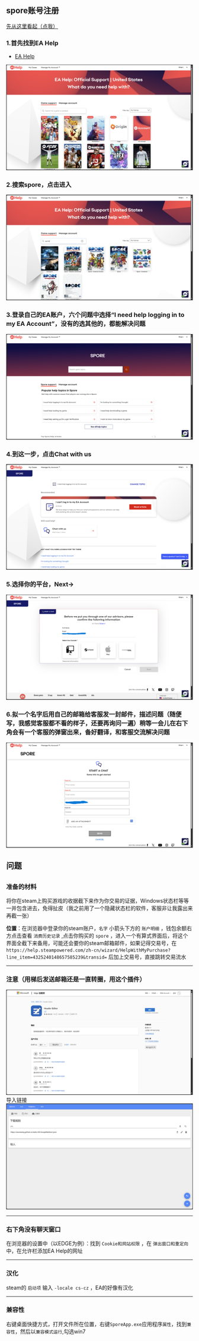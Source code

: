 ## spore账号注册
<a href="#w">先从这里看起（点我）</a>

### 1.首先找到EA Help
- [EA Help](https://help.ea.com/en/help-home/)

![ea](../../../image/ea/2025.01.24-1.png)

### 2.搜索spore，点击进入
![spore](../../../image/ea/2025.01.24-2.png)

### 3.登录自己的EA账户，六个问题中选择“I need help logging in to my EA Account”，没有的选其他的，都能解决问题
![help](../../../image/ea/2025.01.24-3.png)

### 4.到这一步，点击Chat with us
![chat](../../../image/ea/2025.01.24-4.png)

### 5.选择你的平台，Next->
![station](../../../image/ea/2025.01.24-5.png)

### 6.拟一个名字后用自己的邮箱给客服发一封邮件，描述问题（随便写，我感觉客服都不看的样子，还要再询问一遍）稍等一会儿在右下角会有一个客服的弹窗出来，备好翻译，和客服交流解决问题
![e-mail](../../../image/ea/2025.01.24-6.png)

<h2 id="w">问题<h2>

### 准备的材料

将你在steam上购买游戏的收据截下来作为你交易的证据，Windows状态栏等等一并包含进去，免得扯皮（我之前用了一个隐藏状态栏的软件，客服非让我露出来再截一张）

**位置**：在浏览器中登录你的steam账户，`名字` 小箭头下方的 `账户明细` ，钱包余额右方点击查看 `消费历史记录` ,点击你购买的 `spore` ，进入一个有算式界面后，将这个界面全截下来备用，可能还会要你的steam邮箱邮件，如果记得交易号，在 `https://help.steampowered.com/zh-cn/wizard/HelpWithMyPurchase?line_item=4325240148657585239&transid=` 后加上交易号，直接跳转交易流水
<hr>

### 注意（用梯后发送邮箱还是一直转圈，用这个插件）

![插件](../../../image/ea/2025.01.24-7.png)
导入链接
![链接](../../../image/ea/2025.01.24-8.png)
<hr>

### 右下角没有聊天窗口

在浏览器的设置中（以EDGE为例）：找到 `Cookie和网站权限` ，在 `弹出窗口和重定向` 中，在允许栏添加EA Help的网址
<hr>

### 汉化

steam的 `启动项` 输入 `-locale cs-cz` ，EA的好像有汉化
<hr>

### 兼容性

右键桌面快捷方式，打开文件所在位置，右键`SporeApp.exe`应用程序`属性`，找到`兼容性`，然后以`兼容模式运行`,勾选win7